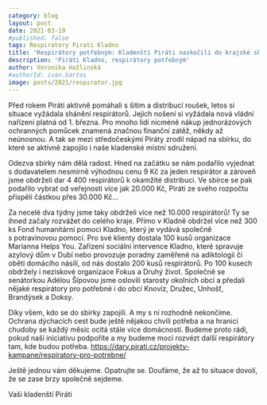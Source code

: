```yaml
---
category: blog
layout: post
date: 2021-03-19
#published: false
tags: Respiratory Pirati Kladno 
title: 'Respirátory potřebným: Kladenští Piráti naskočili do krajské sbírky'
description: 'Piráti Kladno, respirátory potřebným'
author: Veronika Hažlinská
#authorId: ivan.bartos
image: posts/2021/respirator.jpg
---
```


Před rokem Piráti aktivně pomáhali s šitím a distribucí roušek, letos si situace vyžádala shánění respirátorů. Jejich nošení si vyžádala nová vládní nařízení platná od 1. března. Pro mnoho lidí nicméně nákup jednorázových ochranných pomůcek znamená značnou finanční zátěž, někdy až neúnosnou. A tak se mezi středočeskými Piráty zrodil nápad na sbírku, do které se aktivně zapojilo i naše kladenské místní sdružení.

Odezva sbírky nám dělá radost. Hned na začátku se nám podařilo vyjednat s dodavatelem nesmírně výhodnou cenu 9 Kč za jeden respirátor a zároveň jsme obdrželi dar 4 400 respirátorů k okamžité distribuci. Ve sbírce se pak podařilo vybrat od veřejnosti více jak 20.000 Kč, Piráti ze svého rozpočtu přispěli částkou přes 30.000 Kč…

Za necelé dva týdny jsme taky obdrželi více než 10.000 respirátorů! Ty se ihned začaly rozvážet do celého kraje. Přímo v Kladně obdržel více než 300 ks Fond humanitární pomoci Kladno, který je vydává společně s potravinovou pomocí. Pro své klienty dostala 100 kusů organizace Marianna Helps You. Zařízení sociální intervence Kladno, které spravuje azylový dům v Dubí nebo provozuje poradny zaměřené na adiktologii či oběti domácího násilí, od nás dostalo 200 kusů respirátorů. Po 100 kusech obdržely i neziskové organizace Fokus a Druhý život. Společně se senátorkou Adélou Šípovou jsme oslovili starosty okolních obcí a předali nějaké respirátory pro potřebné i do obcí Knovíz, Družec, Unhošť, Brandýsek a Doksy. 

Díky všem, kdo se do sbírky zapojili. A my s ní rozhodně nekončíme. Ochrana dýchacích cest bude ještě nějakou chvíli potřeba a na hranici chudoby se každý měsíc ocitá stále více domácností. Budeme proto rádi, pokud naší iniciativu podpoříte a my budeme moci rozvézt další respirátory tam, kde budou potřeba. 
https://dary.pirati.cz/projekty-kampane/respiratory-pro-potrebne/

Ještě jednou vám děkujeme. Opatrujte se. Doufáme, že až to situace dovolí, že se zase brzy společně sejdeme. 

Vaši kladenští Piráti
